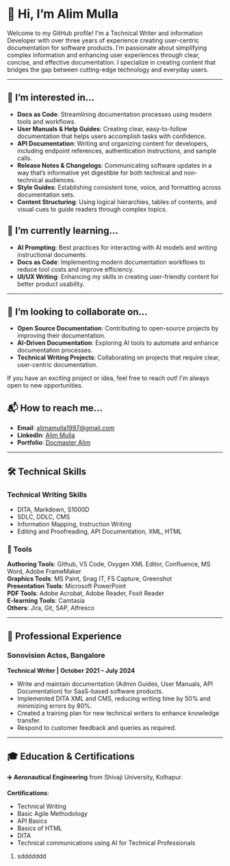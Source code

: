 # 👋 Hi, I’m Alim Mulla

Welcome to my GitHub profile! I'm a Technical Writer and information Developer with over three years of experience creating user-centric documentation for software products. I’m passionate about simplifying complex information and enhancing user experiences through clear, concise, and effective documentation. I specialize in creating content that bridges the gap between cutting-edge technology and everyday users.

---

## 👀 I’m interested in...

- **Docs as Code**: Streamlining documentation processes using modern tools and workflows.
- **User Manuals & Help Guides**: Creating clear, easy-to-follow documentation that helps users accomplish tasks with confidence.
- **API Documentation**: Writing and organizing content for developers, including endpoint references, authentication instructions, and sample calls.
- **Release Notes & Changelogs**: Communicating software updates in a way that’s informative yet digestible for both technical and non-technical audiences.
- **Style Guides**: Establishing consistent tone, voice, and formatting across documentation sets.
- **Content Structuring**: Using logical hierarchies, tables of contents, and visual cues to guide readers through complex topics.  

## 🌱 I’m currently learning...

- **AI Prompting**: Best practices for interacting with AI models and writing instructional documents.
- **Docs as Code**: Implementing modern documentation workflows to reduce tool costs and improve efficiency.
- **UI/UX Writing**: Enhancing my skills in creating user-friendly content for better product usability.

---

## 🤝 I’m looking to collaborate on...

- **Open Source Documentation**: Contributing to open-source projects by improving their documentation.
- **AI-Driven Documentation**: Exploring AI tools to automate and enhance documentation processes.
- **Technical Writing Projects**: Collaborating on projects that require clear, user-centric documentation.


If you have an exciting project or idea, feel free to reach out! I'm always open to new opportunities.

## 📬 How to reach me...

- **Email**: [alimamulla1997@gmail.com](mailto:alimamulla1997@gmail.com)
- **LinkedIn**: [Alim Mulla](https://www.linkedin.com/in/alim-mulla-b769a619b)
- **Portfolio**: [Docmaster Alim](https://github.com/alimamulla)

---

## 🛠️ Technical Skills

### Technical Writing Skills
- DITA, Markdown, S1000D  
- SDLC, DDLC, CMS  
- Information Mapping, Instruction Writing 
- Editing and Proofreading, API Documentation, XML, HTML  

### 🔧 Tools  
**Authoring Tools**: Github, VS Code, Oxygen XML Editor, Confluence, MS Word, Adobe FrameMaker  
**Graphics Tools**: MS Paint, Snag IT, FS Capture, Greenshot  
**Presentation Tools**: Microsoft PowerPoint  
**PDF Tools**: Adobe Acrobat, Adobe Reader, Foxit Reader  
**E-learning Tools**: Camtasia  
**Others**: Jira, Git, SAP, Alfresco

---

## 💼 Professional Experience


### Sonovision Actos, Bangalore  
**Technical Writer | October 2021 – July 2024**  
- Write and maintain documentation (Admin Guides, User Manuals, API Documentation) for SaaS-based software products.  
- Implemented DITA XML and CMS, reducing writing time by 50% and minimizing errors by 80%.  
- Created a training plan for new technical writers to enhance knowledge transfer.
- Respond to customer feedback and queries as required.

---

## 🎓 Education & Certifications

**✈️ Aeronautical Engineering** from Shivaji University, Kolhapur.

**Certifications**:
- Technical Writing  
- Basic Agile Methodology  
- API Basics    
- Basics of HTML  
- DITA
- Technical communications using AI for Technical Professionals
1. sddddddd 

